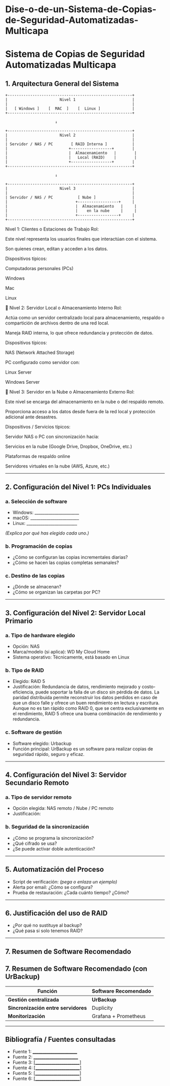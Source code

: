 # Dise-o-de-un-Sistema-de-Copias-de-Seguridad-Automatizadas-Multicapa
# Sistema de Copias de Seguridad Automatizadas Multicapa

## 1. Arquitectura General del Sistema

```
+-------------------------------------------------------+
|                       Nivel 1                         |
|                                                       |
|   [ Windows ]    [  MAC  ]    [  Linux ]              |
+-------------------------------------------------------+

                      ↓

+-------------------------------------------------------+
|                       Nivel 2                         |
|                                                       |
| Servidor / NAS / PC        [ RAID Interna ]           |
|                           +------------------+        |
|                           |  Almacenamiento   |        |
|                           |   Local (RAID)    |        |
|                           +------------------+        |
+-------------------------------------------------------+

                      ↓

+-------------------------------------------------------+
|                       Nivel 3                         |
|                                                       |
| Servidor / NAS / PC           [ Nube ]                |
|                              +------------------+     |
|                              |  Almacenamiento   |     |
|                              |    en la nube     |     |
|                              +------------------+     |
+-------------------------------------------------------+
```

 Nivel 1: Clientes o Estaciones de Trabajo
Rol:

Este nivel representa los usuarios finales que interactúan con el sistema.

Son quienes crean, editan y acceden a los datos.

Dispositivos típicos:

Computadoras personales (PCs)

Windows

Mac

Linux


🔹 Nivel 2: Servidor Local o Almacenamiento Interno
Rol:

Actúa como un servidor centralizado local para almacenamiento, respaldo o compartición de archivos dentro de una red local.

Maneja RAID interna, lo que ofrece redundancia y protección de datos.

Dispositivos típicos:

NAS (Network Attached Storage)

PC configurado como servidor con:

Linux Server

Windows Server


🔹 Nivel 3: Servidor en la Nube o Almacenamiento Externo
Rol:

Este nivel se encarga del almacenamiento en la nube o del respaldo remoto.

Proporciona acceso a los datos desde fuera de la red local y protección adicional ante desastres.

Dispositivos / Servicios típicos:

Servidor NAS o PC con sincronización hacia:

Servicios en la nube (Google Drive, Dropbox, OneDrive, etc.)

Plataformas de respaldo online

Servidores virtuales en la nube (AWS, Azure, etc.)


---

## 2. Configuración del Nivel 1: PCs Individuales

### a. Selección de software
- Windows: ______________________
- macOS: ________________________
- Linux: _________________________

_(Explica por qué has elegido cada uno.)_

### b. Programación de copias
- ¿Cómo se configuran las copias incrementales diarias?  
- ¿Cómo se hacen las copias completas semanales?

### c. Destino de las copias
- ¿Dónde se almacenan?  
- ¿Cómo se organizan las carpetas por PC?

---

## 3. Configuración del Nivel 2: Servidor Local Primario

### a. Tipo de hardware elegido
- Opción: NAS 
- Marca/modelo (si aplica): WD My Cloud Home
- Sistema operativo: Técnicamente, está basado en Linux


### b. Tipo de RAID
- Elegido: RAID 5
- Justificación: Redundancia de datos, rendimiento mejorado y costo-eficiencia, puede soportar la falla de un disco sin pérdida de datos. La paridad distribuida permite reconstruir los datos perdidos en caso de que un disco falle y ofrece un buen rendimiento en lectura y escritura. Aunque no es tan rápido como RAID 0, que se centra exclusivamente en el rendimiento, RAID 5 ofrece una buena combinación de rendimiento y redundancia. 

### c. Software de gestión
- Software elegido: Urbackup
- Función principal: UrBackup es un software para realizar copias de seguridad rápido, seguro y eficaz.

---

## 4. Configuración del Nivel 3: Servidor Secundario Remoto

### a. Tipo de servidor remoto
- Opción elegida: NAS remoto / Nube / PC remoto  
- Justificación:

### b. Seguridad de la sincronización
- ¿Cómo se programa la sincronización?
- ¿Qué cifrado se usa?
- ¿Se puede activar doble autenticación?

---

## 5. Automatización del Proceso

- Script de verificación: _(pega o enlaza un ejemplo)_
- Alerta por email: ¿Cómo se configura?
- Prueba de restauración: ¿Cada cuánto tiempo? ¿Cómo?

---

## 6. Justificación del uso de RAID

- ¿Por qué no sustituye al backup?
- ¿Qué pasa si solo tenemos RAID?

---

## 7. Resumen de Software Recomendado

## 7. Resumen de Software Recomendado (con UrBackup)

| Función                          | Software Recomendado                      |
|----------------------------------|-------------------------------------------|
| **Gestión centralizada**         | **UrBackup**                       |
| **Sincronización entre servidores** |  Duplicity              |
| **Monitorización**               | Grafana + Prometheus   |


---

## Bibliografía / Fuentes consultadas

- Fuente 1: [______________________](https://www.profesionalreview.com/mejores-nas-del-mercado/)
- Fuente 2: [______________________](https://www.xataka.com/basics/servidores-nas-que-como-funcionan-que-puedes-hacer-uno)
- Fuente 3: [[______________________]](https://www.tecnozero.com/servidor/tipos-de-raid-cual-elegir/)
- Fuente 4: [[______________________]](https://www.urbackup.org/features.html)
- Fuente 5: [[______________________]](https://cloud.google.com/discover/what-is-prometheus?hl=es-419)
- Fuente 6: [[______________________]](https://wiki.archlinux.org/title/Duplicity)

